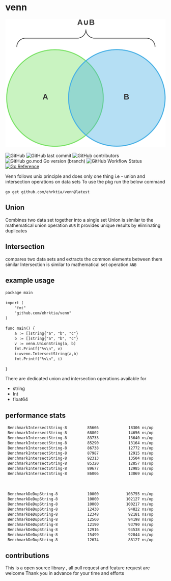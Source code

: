 # venn


<p align="center">
<img src="./assets/venn.png" title="" alt="logo!" data-align="center">
</p>


![GitHub](https://img.shields.io/github/license/ehrktia/venn)
![GitHub last commit](https://img.shields.io/github/last-commit/ehrktia/venn)
![GitHub contributors](https://img.shields.io/github/contributors/ehrktia/venn)
![GitHub go.mod Go version (branch)](https://img.shields.io/github/go-mod/go-version/ehrktia/venn/main)
![GitHub Workflow Status](https://img.shields.io/github/workflow/status/ehrktia/venn/Test)
[![Go Reference](https://pkg.go.dev/badge/github.com/ehrktia/venn.svg)](https://pkg.go.dev/github.com/ehrktia/venn)




Venn follows unix principle and does only one thing i.e - union and
intersection operations on data sets
To use the pkg run the below command

`go get github.com/ehrktia/venn@latest`

## Union

Combines two data set together into a single set
Union is similar to the mathematical union operation `AUB`
It provides unique results by eliminating duplicates

## Intersection

compares two data sets and extracts the common elements between them similar
Intersection is similar to mathematical set operation `ANB`

## example usage

```
package main

import (
	"fmt"
	"github.com/ehrktia/venn"
)

func main() {
	a := []string{"a", "b", "c"}
	b := []string{"a", "b", "c"}
	v := venn.UnionString(a, b)
	fmt.Printf("%v\n", v)
	i:=venn.IntersectString(a,b)
	fmt.Printf("%v\n", i)

}
```

There are dedicated union and intersection operations available for

- string
- Int
- float64


## performance stats

```
 BenchmarkIntersectString-8         85666             18306 ns/op
 BenchmarkIntersectString-8         68802             14656 ns/op
 BenchmarkIntersectString-8         83733             13640 ns/op
 BenchmarkIntersectString-8         85290             13164 ns/op
 BenchmarkIntersectString-8         86738             12772 ns/op
 BenchmarkIntersectString-8         87987             12915 ns/op
 BenchmarkIntersectString-8         92313             13504 ns/op
 BenchmarkIntersectString-8         85320             12857 ns/op
 BenchmarkIntersectString-8         89677             12985 ns/op
 BenchmarkIntersectString-8         86006             13069 ns/op



 BenchmarkDeDupString-8             10000            103755 ns/op
 BenchmarkDeDupString-8             10000            102127 ns/op
 BenchmarkDeDupString-8             10000            100217 ns/op
 BenchmarkDeDupString-8             12430             94822 ns/op
 BenchmarkDeDupString-8             12348             92181 ns/op
 BenchmarkDeDupString-8             12560             94198 ns/op
 BenchmarkDeDupString-8             12190             93790 ns/op
 BenchmarkDeDupString-8             12916             94538 ns/op
 BenchmarkDeDupString-8             15499             92844 ns/op
 BenchmarkDeDupString-8             12674             88127 ns/op

```



## contributions

This is a open source library , all pull request and feature request are welcome
Thank you in advance for your time and efforts

